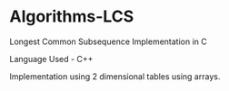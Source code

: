 # Algorithms-LCS
Longest Common Subsequence Implementation in C

Language Used - C++

Implementation using 2 dimensional tables using arrays.
